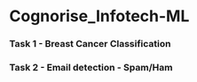 # Cognorise_Infotech-ML

### Task 1 -  Breast Cancer Classification
### Task 2 -  Email detection - Spam/Ham
